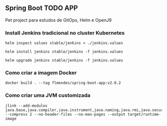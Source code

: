 
## Spring Boot TODO APP

Pet project para estudos de GitOps, Helm e OpenJ9

### Install Jenkins tradicional no cluster Kubernetes
    helm inspect values stable/jenkins > ./jenkins.values

    helm install jenkins stable/jenkins -f jenkins.values

    helm upgrade jenkins stable/jenkins -f jenkins.values

### Como criar a imagem Docker
    docker build . --tag flmendes/spring-boot-app:v2.0.2

### Como criar uma JVM customizada
    jlink --add-modules java.base,java.compiler,java.instrument,java.naming,java.rmi,java.security.jgss,java.security.sasl,java.sql,jdk.jconsole,jdk.unsupported --compress 2 --no-header-files --no-man-pages --output target/runtime-image